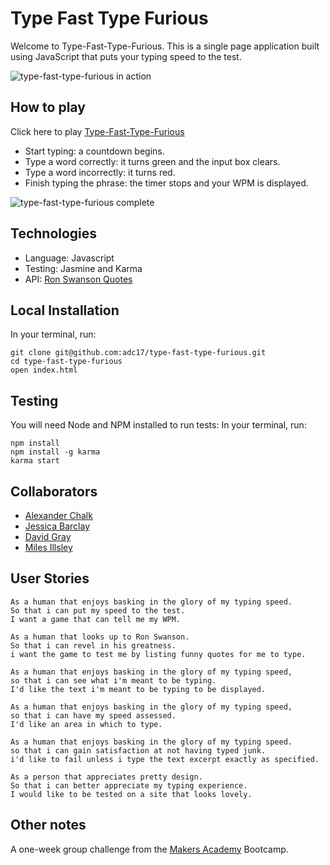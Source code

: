 # Type Fast Type Furious

Welcome to Type-Fast-Type-Furious. This is a single page application built using JavaScript that puts your typing speed to the test.

![type-fast-type-furious in action](http://i.imgur.com/Kjoy15I.png)

## How to play
Click here to play [Type-Fast-Type-Furious](https://adc17.github.io/type-fast-type-furious/)

* Start typing: a countdown begins.
* Type a word correctly: it turns green and the input box clears.
* Type a word incorrectly: it turns red.
* Finish typing the phrase: the timer stops and your WPM is displayed.

![type-fast-type-furious complete](http://i.imgur.com/geg5ag9.png)

## Technologies
* Language: Javascript
* Testing: Jasmine and Karma
* API: [Ron Swanson Quotes](http://ron-swanson-quotes.herokuapp.com/v2/quotes)

## Local Installation
In your terminal, run:

`git clone git@github.com:adc17/type-fast-type-furious.git`<br>
`cd type-fast-type-furious`<br>
`open index.html`

## Testing
You will need Node and NPM installed to run tests:
In your terminal, run:

`npm install`<br>
`npm install -g karma`<br>
`karma start`

## Collaborators
* [Alexander Chalk](https://github.com/adc17)
* [Jessica Barclay](https://github.com/JessicaBarclay)
* [David Gray](https://github.com/DSeanGray)
* [Miles Illsley](https://github.com/milesillsley)

## User Stories

```
As a human that enjoys basking in the glory of my typing speed.
So that i can put my speed to the test.
I want a game that can tell me my WPM.
```
```
As a human that looks up to Ron Swanson.
So that i can revel in his greatness.
i want the game to test me by listing funny quotes for me to type.
```
```
As a human that enjoys basking in the glory of my typing speed,
so that i can see what i'm meant to be typing.
I'd like the text i'm meant to be typing to be displayed.
```
```
As a human that enjoys basking in the glory of my typing speed,
so that i can have my speed assessed.
I'd like an area in which to type.
```
```
As a human that enjoys basking in the glory of my typing speed.
so that i can gain satisfaction at not having typed junk.
i'd like to fail unless i type the text excerpt exactly as specified.
```
```
As a person that appreciates pretty design.
So that i can better appreciate my typing experience.
I would like to be tested on a site that looks lovely.
```
## Other notes

A one-week group challenge from the [Makers Academy](http://www.makersacademy.com) Bootcamp.
